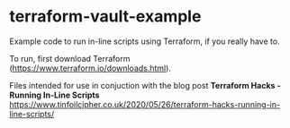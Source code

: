# terraform-vault-example

Example code to run in-line scripts using Terraform, if you really have to.

To run, first download Terraform (https://www.terraform.io/downloads.html).


Files intended for use in conjuction with the blog post **Terraform Hacks - Running In-Line Scripts** https://www.tinfoilcipher.co.uk/2020/05/26/terraform-hacks-running-in-line-scripts/
